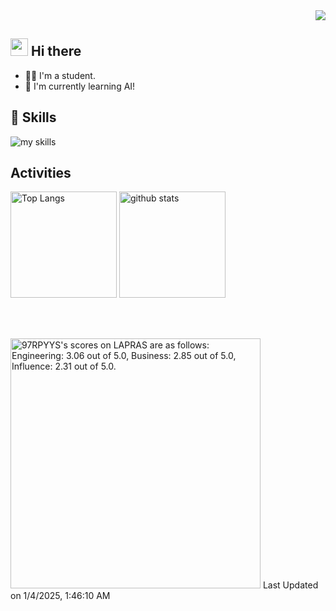 <!-- 1. GitHub usernameを変更 -->
<div align="right">
  <img src="https://komarev.com/ghpvc/?username=s1f10220227" />
</div>

## <img src="https://media.giphy.com/media/hvRJCLFzcasrR4ia7z/giphy.gif" width="28"> Hi there

- :technologist: I'm a student.
- :seedling: I'm currently learning AI!

<!-- 好きな技術スタックに変更 -->
## :seedling: Skills
<img alt="my skills" src="https://skillicons.dev/icons?theme=dark&perline=7&i=py,tensorflow,r,c,java,html,js,django,react,androidstudio,css,bootstrap,docker,kubernetes,postgres,sqlite,mongodb,ubuntu,linux,bash,anaconda,git,github,regex" />
<br>

<!-- GitHub usernameを変更, 2箇所 -->
## Activities
<div align="left">
  <img alt="Top Langs" height="170px" src="https://github-readme-stats.vercel.app/api?username=s1f10220227&theme=vue-dark&layout=compact" />
  <img alt="github stats" height="170px" src="https://github-readme-stats.vercel.app/api/top-langs/?username=s1f10220227&theme=vue-dark&layout=compact" />
</div>

<br></br>

<!--START_SECTION:lapras-card-->
<p ><a href="https://lapras.com/public/97RPYYS" target="_blank" rel="noopener noreferrer"><img alt="97RPYYS's scores on LAPRAS are as follows: Engineering: 3.06 out of 5.0, Business: 2.85 out of 5.0, Influence: 2.31 out of 5.0." src="https://lapras-card-generator.vercel.app/api/svg?e=3.06&b=2.85&i=2.31&b1=%23020E27&b2=%230E5593&i1=%23030E21&i2=%231688BF&l=en" width="400" ></a>  
Last Updated on 1/4/2025, 1:46:10 AM</p>
<!--END_SECTION:lapras-card-->
